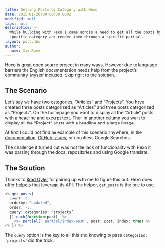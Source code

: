 ```yaml
---
title: Getting Posts by Category with Hexo
date: 2015-01-20T00:00:00.000Z
modified: null
tags: null
description: >-
  While building with Hexo I came across a need to get all the posts by a
  specific category and render them through a specific partial.
layout: post.hbs
author:
  name: Ian Rose
---
```

Hexo is great open source project in many ways. However due to language barriers the English documentation needs help from the project’s community. Myself included. Skip right to the [solution](#The_Solution).

## The Scenario

Let’s say we have two categories, “Articles” and “Projects”. You have created three posts categorized as “Articles” and three posts categorized as “Projects”. On the homepage you want to display all the “Article” posts with a headline and excerpt text. Then in another column you want to display all the “Project” posts with a headline and a large image.

At first I could not find an example of this scenario anywhere, in the [documentation](http://hexo.io/docs/ "Hexo Docs"), [GitHub issues](https://github.com/hexojs/hexo/issues/976 "My GitHub Issue"), or countless Google Searches.

The challenge it turned out was not the lack of functionality with Hexo it was parsing through the docs, repositories and using Google translate.

## The Solution

Thanks to [Brad Oyler](http://bradoyler.com/ "Brad Oyler's website") for pairing up with me to figure this out. Hexo does offer [helpers](http://hexo.io/docs/helpers.html) that leverage its API. The helper, `get_posts` is the one to use.

```js
<% get_posts(
  count: 3,
  orderby: "updated",
  order: -1,
  query: categories: ‘projects’
  }).each(function(post)  %>
    <%- partial('_partial/index-post', post: post, index: true) %>
<% }) %>
```

The `query` option is the key to all this and knowing to pass `categories: 'projects'` did the trick.
